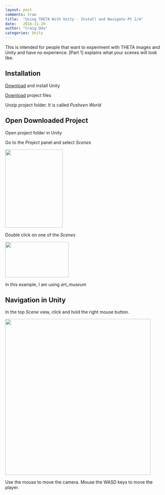 ```yaml
---
layout: post
comments: true
title:  "Using THETA With Unity - Install and Navigate Pt 2/4"
date:   2016-11-29
author: "Craig Oda"
categories: Unity
---
```


This is intended for people that want to experiment with THETA images and
Unity and have no experience. [Part 1] explains what your scenes will look
like.

## Installation

[Download](https://unity3d.com/get-unity/download) and install Unity

[Download](https://drive.google.com/file/d/0B3V9jzGQTmyBS3FjTHo3Q2V1Q28/view?usp=sharing) project files

Unzip project folder. It is called *Pusheen World*

## Open Downloaded Project
Open project folder in Unity

Go to the *Project* panel and select *Scenes*

<img src="http://lists.theta360.guide/uploads/default/original/2X/0/0f4c530b09543e0d6bbd3bef106d62ee2e8a209b.png" width="185" height="251">

Double click on one of the *Scenes*

<img src="http://lists.theta360.guide/uploads/default/original/2X/8/8ef0d2f490aa38851316f2a260cdb75110b07038.png" width="204" height="114">

In this example, I am using *art_museum*

## Navigation in Unity

In the top *Scene* view, click and hold the right mouse button.

<img src="http://lists.theta360.guide/uploads/default/original/2X/9/99e4d0f4de334ae680dca6b8d11016cfb5f61b01.png" width="468" height="500">

Use the mouse to move the camera.  Mouse the WASD keys to move the player.
